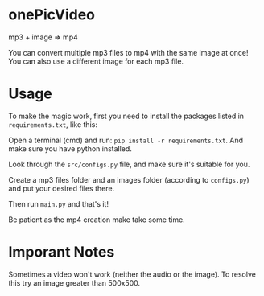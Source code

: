 # onePicVideo
mp3 + image => mp4

You can convert multiple mp3 files to mp4 with the same image at once!
You can also use a different image for each mp3 file.

# Usage
To make the magic work, first you need to install the packages listed in `requirements.txt`, like this:

Open a terminal (cmd) and run: `pip install -r requirements.txt`.
And make sure you have python installed.

Look through the `src/configs.py` file, and make sure it's suitable for you.

Create a mp3 files folder and an images folder (according to `configs.py`) and put your desired files there.

Then run `main.py` and that's it!

Be patient as the mp4 creation make take some time.


# Imporant Notes
Sometimes a video won't work (neither the audio or the image). To resolve this try an image greater than 500x500.
